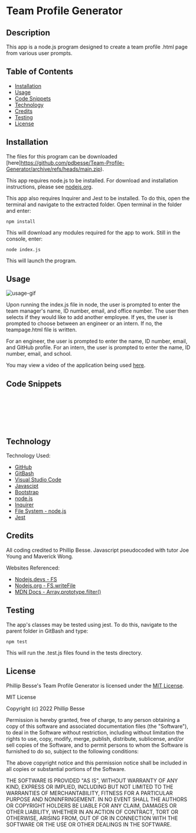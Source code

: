 # Team Profile Generator

## Description

This app is a node.js program designed to create a team profile .html page from various user prompts. 


## Table of Contents

* [Installation](#installation)
* [Usage](#usage)
* [Code Snippets](#code-snippets)
* [Technology](#technology)
* [Credits](#credits)
* [Testing](#testing)
* [License](#license)

## Installation

The files for this program can be downloaded [here]https://github.com/pdbesse/Team-Profile-Generator/archive/refs/heads/main.zip). 

This app requires node.js to be installed. For download and installation instructions, please see [nodejs.org](https://nodejs.org/en/download/).

This app also requires Inquirer and Jest to be installed. To do this, open the terminal and navigate to the extracted folder. Open terminal in the folder and enter: 
```
npm install
```
This will download any modules required for the app to work. Still in the console, enter:
```
node index.js
```
This will launch the program.

## Usage

![usage-gif]()

Upon running the index.js file in node, the user is prompted to enter the team manager's name, ID number, email, and office number. The user then selects if they would like to add another employee. If yes, the user is prompted to choose between an engineer or an intern. If no, the teampage.html file is written.

For an engineer, the user is prompted to enter the name, ID number, email, and GitHub profile. For an intern, the user is prompted to enter the name, ID number, email, and school.

You may view a video of the application being used [here]().

## Code Snippets

```javascript

```


```javascript

```


```javascript

```


```javascript

```


```javascript

```


```javascript

```


```javascript

```


## Technology

Technology Used:
* [GitHub](https://github.com/)
* [GitBash](https://gitforwindows.org/)
* [Visual Studio Code](https://code.visualstudio.com/)
* [Javascipt](https://www.javascript.com/)
* [Bootstrap](https://getbootstrap.com/)
* [node.js](https://nodejs.org/en/)
* [Inquirer](https://www.npmjs.com/package/inquirer/)
* [File System - node.js](https://nodejs.org/api/fs.html)
* [Jest](https://jestjs.io/)

## Credits

All coding credited to Phillip Besse.  Javascript pseudocoded with tutor Joe Young and Maverick Wong.

Websites Referenced:
* [Nodejs.devs - FS](https://nodejs.dev/learn/the-nodejs-fs-module)
* [Nodejs.org - FS.writeFile](https://nodejs.org/dist/latest-v16.x/docs/api/fs.html#fswritefilefile-data-options-callback)
* [MDN Docs - Array.prototype.filter()](https://developer.mozilla.org/en-US/docs/Web/JavaScript/Reference/Global_Objects/Array/filter)

## Testing

The app's classes may be tested using jest. To do this, navigate to the parent folder in GitBash and type:
```
npm test
```
This will run the .test.js files found in the tests directory.

## License

Phillip Besse's Team Profile Generator is licensed under the [MIT License](https://choosealicense.com/licenses/mit/).

MIT License

Copyright (c) 2022 Phillip Besse

Permission is hereby granted, free of charge, to any person obtaining a copy
of this software and associated documentation files (the "Software"), to deal
in the Software without restriction, including without limitation the rights
to use, copy, modify, merge, publish, distribute, sublicense, and/or sell
copies of the Software, and to permit persons to whom the Software is
furnished to do so, subject to the following conditions:

The above copyright notice and this permission notice shall be included in all
copies or substantial portions of the Software.

THE SOFTWARE IS PROVIDED "AS IS", WITHOUT WARRANTY OF ANY KIND, EXPRESS OR
IMPLIED, INCLUDING BUT NOT LIMITED TO THE WARRANTIES OF MERCHANTABILITY,
FITNESS FOR A PARTICULAR PURPOSE AND NONINFRINGEMENT. IN NO EVENT SHALL THE
AUTHORS OR COPYRIGHT HOLDERS BE LIABLE FOR ANY CLAIM, DAMAGES OR OTHER
LIABILITY, WHETHER IN AN ACTION OF CONTRACT, TORT OR OTHERWISE, ARISING FROM,
OUT OF OR IN CONNECTION WITH THE SOFTWARE OR THE USE OR OTHER DEALINGS IN THE
SOFTWARE.